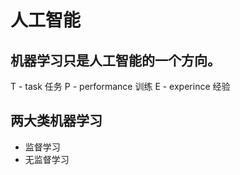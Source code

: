 # 人工智能

## 机器学习只是人工智能的一个方向。

T - task 任务
P - performance 训练
E - experince 经验

## 两大类机器学习

- 监督学习
- 无监督学习
